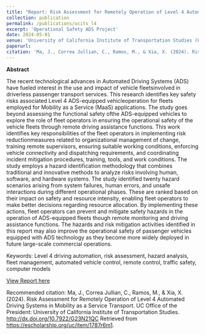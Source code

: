 ```yaml
---
title: "Report: Risk Assessment for Remotely Operation of Level 4 Automated Driving Systems in Mobility as a Service Transport"
collection: publication
permalink: /publications/ucits_l4
excerpt: 'Operational Safety ADS Project'
date: 2024-05-01
venue: 'University of California Institute of Transportation Studies (UC-ITS)'
paperurl: 
citation: 'Ma, J., Correa Jullian, C., Ramos, M., & Xia, X. (2024). Risk Assessment for Remotely Operation of Level 4 Automated Driving Systems in Mobility as a Service Transport. UC Office of the President: University of California Institute of Transportation Studies. http://dx.doi.org/10.7922/G23N21QC Retrieved from https://escholarship.org/uc/item/1787r6m1'
---
```

**Abstract**

The recent technological advances in Automated Driving Systems (ADS) have fueled interest in the use and impact of vehicle fleetsinvolved in driverless passenger transport services. This research identifies key safety risks associated Level 4 ADS-equipped vehicleoperation for fleets employed for Mobility as a Service (MaaS) applications. The study goes beyond assessing the functional safety ofthe ADS-equipped vehicles to explore the role of fleet operators in ensuring the operational safety of the vehicle fleets through remote driving assistance functions. This work identifies key responsibilities of the fleet operators in implementing risk reductionmeasures related to organizational management of change, training remote supervisors, ensuring suitable working conditions, enforcing vehicle connectivity and dispatching requirements, and coordinating incident mitigation procedures, training, tools, and work conditions. The study employs a hazard identification methodology that combines traditional and innovative methods to analyze risks involving human, software, and hardware systems. The study identified twenty hazard scenarios arising from system failures, human errors, and unsafe interactions during different operational phases. These are ranked based on their impact on safety and resource intensity, enabling fleet operators to make better decisions regarding resource allocation. By implementing these actions, fleet operators can prevent and mitigate safety hazards in the operation of ADS-equipped fleets though remote monitoring and driving assistance functions. The hazards and risk mitigation activities identified in this report may also improve the operational safety of passenger vehicles equipped with ADS technology as they become more widely deployed in future large-scale commercial operations.

Keywords: Level 4 driving automation, risk assessment, hazard analysis, fleet management, automated vehicle control, remote control, traffic safety, computer models

[View Report here](https://escholarship.org/uc/item/1787r6m1)

Recommended citation: Ma, J., Correa Jullian, C., Ramos, M., & Xia, X. (2024). Risk Assessment for Remotely Operation of Level 4 Automated Driving Systems in Mobility as a Service Transport. UC Office of the President: University of California Institute of Transportation Studies. http://dx.doi.org/10.7922/G23N21QC Retrieved from https://escholarship.org/uc/item/1787r6m1.
